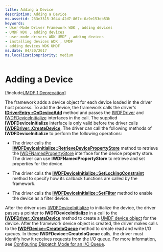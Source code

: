 ```yaml
---
title: Adding a Device
description: Adding a Device
ms.assetid: 233e3315-3044-42d7-867c-0a9e153eb53b
keywords:
- User-Mode Driver Framework WDK , adding devices
- UMDF WDK , adding devices
- user-mode drivers WDK UMDF , adding devices
- installing devices WDK , UMDF
- adding devices WDK UMDF
ms.date: 04/20/2017
ms.localizationpriority: medium
---
```


# Adding a Device


[!include[UMDF 1 Deprecation](../includes/umdf-1-deprecation.md)]

The framework adds a device object for each device loaded in the driver host process. To add the device, the framework calls the driver's [**IDriverEntry::OnDeviceAdd**](https://docs.microsoft.com/windows-hardware/drivers/ddi/wudfddi/nf-wudfddi-idriverentry-ondeviceadd) method and passes the [IWDFDriver](https://docs.microsoft.com/windows-hardware/drivers/ddi/wudfddi/nn-wudfddi-iwdfdriver) and [IWDFDeviceInitialize](https://docs.microsoft.com/windows-hardware/drivers/ddi/wudfddi/nn-wudfddi-iwdfdeviceinitialize) interfaces in the call. The supplied **IWDFDeviceInitialize** interface is only valid before the driver calls [**IWDFDriver::CreateDevice**](https://docs.microsoft.com/windows-hardware/drivers/ddi/wudfddi/nf-wudfddi-iwdfdriver-createdevice). The driver can call the following methods of **IWDFDeviceInitialize** to perform the following operations:

-   The driver calls the [**IWDFDeviceInitialize::RetrieveDevicePropertyStore**](https://docs.microsoft.com/windows-hardware/drivers/ddi/wudfddi/nf-wudfddi-iwdfdeviceinitialize-retrievedevicepropertystore) method to retrieve the [IWDFNamedPropertyStore](https://docs.microsoft.com/windows-hardware/drivers/ddi/wudfddi/nn-wudfddi-iwdfnamedpropertystore) interface for the device property store. The driver can use **IWDFNamedPropertyStore** to retrieve and set properties for the device.

-   The driver calls the [**IWDFDeviceInitialize::SetLockingConstraint**](https://docs.microsoft.com/windows-hardware/drivers/ddi/wudfddi/nf-wudfddi-iwdfdeviceinitialize-setlockingconstraint) method to specify how its callback functions are called by the framework.

-   The driver calls the [**IWDFDeviceInitialize::SetFilter**](https://docs.microsoft.com/windows-hardware/drivers/ddi/wudfddi/nf-wudfddi-iwdfdeviceinitialize-setfilter) method to enable the device as a filter device.

After the driver uses [IWDFDeviceInitialize](https://docs.microsoft.com/windows-hardware/drivers/ddi/wudfddi/nn-wudfddi-iwdfdeviceinitialize) to initialize the device, the driver passes a pointer to **IWDFDeviceInitialize** in a call to the [**IWDFDriver::CreateDevice**](https://docs.microsoft.com/windows-hardware/drivers/ddi/wudfddi/nf-wudfddi-iwdfdriver-createdevice) method to create a [UMDF device object](framework-device-object.md) for the device. After the framework device object is created, the driver makes calls to the [**IWDFDevice::CreateIoQueue**](https://docs.microsoft.com/windows-hardware/drivers/ddi/wudfddi/nf-wudfddi-iwdfdevice-createioqueue) method to create read and write I/O queues. In these **IWDFDevice::CreateIoQueue** calls, the driver must identify how it receives requests from the I/O queue. For more information, see [Configuring Dispatch Mode for an I/O Queue](configuring-dispatch-mode-for-an-i-o-queue.md).

 

 






